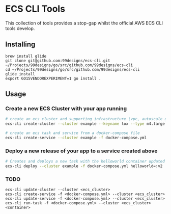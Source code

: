 ECS CLI Tools
=============

This collection of tools provides a stop-gap whilst the official AWS ECS CLI tools develop.

## Installing

```
brew install glide
git clone git@github.com:99designs/ecs-cli.git ~/Projects/99designs/go/src/github.com/99designs/ecs-cli
cd ~/Projects/99designs/go/src/github.com/99designs/ecs-cli
glide install
export GO15VENDOREXPERIMENT=1 go install .
```

## Usage

### Create a new ECS Cluster with your app running

```bash
# create an ecs cluster and supporting infrastructure (vpc, autoscale group, security groups, etc)
ecs-cli create-cluster --cluster example --keyname lox --type m4.large --count 4

# create an ecs task and service from a docker-compose file
ecs-cli create-service --cluster example -f docker-compose.yml
```

### Deploy a new release of your app to a service created above

```bash
# Creates and deploys a new task with the helloworld container updated with a new image tag
ecs-cli deploy --cluster example -f docker-compose.yml helloworld=:v2
```

### TODO

```
ecs-cli update-cluster --cluster <ecs_cluster>
ecs-cli create-service -f <docker-compose.yml> --cluster <ecs_cluster>
ecs-cli update-service -f <docker-compose.yml> --cluster <ecs_cluster>
ecs-cli run-task -f <docker-compose.yml> --cluster <ecs_cluster> <container>
```


